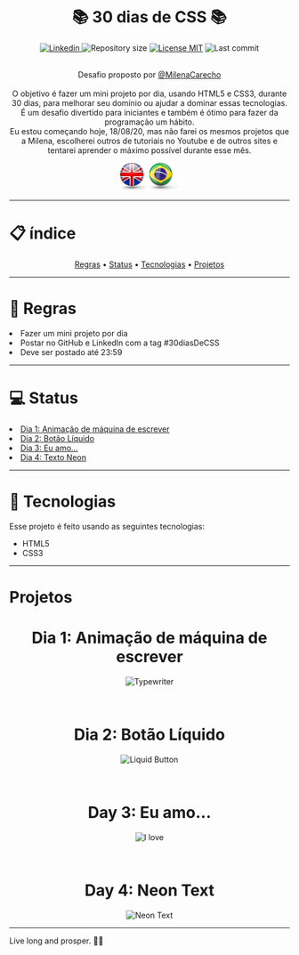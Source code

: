 <h1 align="center">📚 30 dias de CSS 📚</h1>

<div align="center">
    <a href="https://www.linkedin.com/in/thais-quintela/">
        <img src="https://img.shields.io/static/v1?label=%20&message=Thais%20Quintela&color=brightgreen&style=plastic&logo=LinkedIn" alt="Linkedin"/>
    </a>  
    <a><img src="https://img.shields.io/github/repo-size/ThaisQuintela/30daysofCSS?color=brightgreen&style=plastic" alt="Repository size" /></a>  
    <a href="https://github.com/ThaisQuintela/30daysofCSS/LICENSE.txt"><img src="https://img.shields.io/github/license/ThaisQuintela/NLW-Proffy?color=brightgreen&style=plastic" alt="License MIT" /></a>  
    <a><img src="https://img.shields.io/github/last-commit/ThaisQuintela/30daysofCSS?style=plastic" alt="Last commit" /></a><br><br>
</div>

<p align="center">Desafio proposto por <a href="https://github.com/MilenaCarecho/30diasDeCSS">@MilenaCarecho</a><br><br>O objetivo é fazer um mini projeto por dia, usando HTML5 e CSS3, durante 30 dias, para melhorar seu domínio ou ajudar a dominar essas tecnologias. É um desafio divertido para iniciantes e também é ótimo para fazer da programação um hábito.<br> Eu estou começando hoje, 18/08/20, mas não farei os mesmos projetos que a Milena, escolherei outros de tutoriais no Youtube e de outros sites e tentarei aprender o máximo possível durante esse mês.</p>

<p align="center">
    <a href="README.md"><img src="/.github/england flag.png" alt="English" height="50" /></a>
    <a href="README-pt.md"><img src="/.github/brazil flag.png" alt="Português" height="50" /></a>
</p>

---

<h1>📋 índice</h1>
<div align="center">
    <a href="#rules">Regras</a> • 
    <a href="#status">Status</a> • 
    <a href="#technologies">Tecnologias</a> • 
    <a href="#projects">Projetos</a>
</div>

---

<div id="rules">
    <h1>📜 Regras</h1>
        <lu>
            <li>Fazer um mini projeto por dia</li>
            <li>Postar no GitHub e LinkedIn com a tag #30diasDeCSS</li>
            <li>Deve ser postado até 23:59</li>
        </lu>
</div>


---

<div id="status">
    <h1>💻 Status</h1>
    <lu>
        <a href="#day1"><li>Dia 1: Animação de máquina de escrever</li></a>
        <a href="#day2"><li>Dia 2: Botão Líquido</li></a>
        <a href="#day3"><li>Dia 3: Eu amo...</li></a>
        <a href="#day4"><li>Dia 4: Texto Neon</li></a>
    </lu>
</div>

---

<div id="technologies">
    <h1>🚀 Tecnologias</h1>
    <p>Esse projeto é feito usando as seguintes tecnologias:</p>
    <ul>
        <li>HTML5</li>
        <li>CSS3</li>
    </ul>
</div>

---

<div id="projects">
    <h1>Projetos</h1>
    <div id="day1" align="center">
    <h1>Dia 1: Animação de máquina de escrever</h1>
    
![Typewriter](https://user-images.githubusercontent.com/69700012/90462000-3680e580-e0de-11ea-8d3a-06a0dadde5e2.gif)
    </div><br>
    <div id="day2" align="center">
        <h1>Dia 2: Botão Líquido</h1>

![Liquid Button](https://user-images.githubusercontent.com/69700012/90673208-c5e8de80-e22d-11ea-816a-4bf7374875a2.gif)
    </div><br>
    <div id="day3" align="center">
        <h1>Day 3: Eu amo...</h1>

![I love](https://user-images.githubusercontent.com/69700012/90828544-9660d180-e314-11ea-959f-61b9bf650509.gif)
    </div><br>
    <div id="day4" align="center">
        <h1>Day 4: Neon Text</h1>

![Neon Text](https://user-images.githubusercontent.com/69700012/90946442-24b38100-e403-11ea-84e5-01c8dbda39fb.gif)
    </div>
</div>

---

<p>Live long and prosper. 🖖🏻</p>
